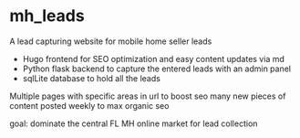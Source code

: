 # mh_leads

A lead capturing website for mobile home seller leads

- Hugo frontend for SEO optimization and easy content updates via md
- Python flask backend to capture the entered leads with an admin panel
- sqlLite database to hold all the leads

Multiple pages with specific areas in url to boost seo
many new pieces of content posted weekly to max organic seo

goal: dominate the central FL MH online market for lead collection